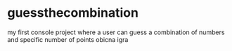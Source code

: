 # guessthecombination
my first console project where a user can guess a combination of numbers and specific number of points
obicna igra
